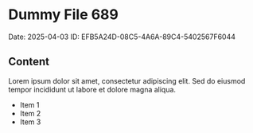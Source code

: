 # Dummy File 689

Date: 2025-04-03
ID: EFB5A24D-08C5-4A6A-89C4-5402567F6044

## Content

Lorem ipsum dolor sit amet, consectetur adipiscing elit.
Sed do eiusmod tempor incididunt ut labore et dolore magna aliqua.

* Item 1
* Item 2
* Item 3

